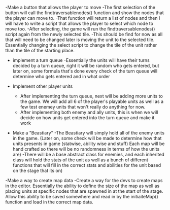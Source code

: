 -Make a button that allows the player to move
    -The first selection of the button will call the findtraversablenodes() function and show the nodes that the player can move to.
    -That function will return a list of nodes and then I will have to write a script that allows the player to select which node to move too.
    -After selecting, the game will run the findtraversablenodes() script again from the newly selected tile. 
-This should be find for now as all that will need to be changed later is moving the unit to the selected tile. Essentially changing the select script to change the tile of the unit rather than the tile of the starting place. 

- implement a turn queue
    -Essentially the units will have their turns decided by a turn queue, right 
        it will be random who gets entered, but later on, some formula that's
        done every check of the turn queue will determine who gets entered and 
        in what order
    
- Implement other player units
    - After implementing the turn queue, next will be adding more units to the 
        game. We will add all 6 of the player's playable units as well as a few 
        test enemey units that won't really do anything for now. 
    - After implementing both enemy and ally units, this is when we will decide
        on how units get entered into the turn queue and make it work
- Make a "Beastiary"
    -The Beastiary will simply hold all of the enemy units in the game. (Later 
        on, some check will be made to determine how that units presents in game (statwise, ability wise and stuff) Each map will be hand crafted so there will be no randomness in terms of how the units are)
    -There will be a base abstract class for enemies, and each inherited class will hold the stats of the unit as well as a bunch of different functions that will fill in the correct stats and abilities for the unit based on the stage that its on)

-Make a way to create map data
    -Create a way for the devs to create maps in the editor. Essentially the ability to define the size of the map as well as placing units at specific nodes that are spawned in at the start of the stage. Allow this ability to be saved somewhere and read in by the initiaiteMap() function and load in the correct map data. 
